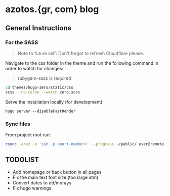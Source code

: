 # azotos.{gr, com} blog

## General Instructions

### For the SASS
>Note to future self: Don't forget to refresh Cloudflare please.

Navigate to the css folder in the theme and run the following command in order to watch for changes:
>rubygem-sass is required
```bash
cd themes/hugo-zero/static/css
scss --no-cache --watch zero.scss
```

Serve the installation locally (for development)
```
hugo server --disableFastRender
```

### Sync files

From project root run: 
```bash
rsync -arvz -e 'ssh -p <port-number>' --progress ./public/ user@remote-server:/remote/folder
```

## TODOLIST
- Add homepage or back button in all pages
- Fix the main text font size (too large atm)
- Convert dates to dd/mon/yy
- Fix hugo warnings